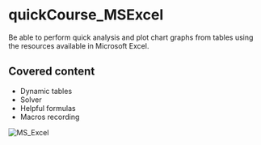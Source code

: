# quickCourse_MSExcel
Be able to perform quick analysis and plot chart graphs from tables using the resources available in Microsoft Excel.

## Covered content

* Dynamic tables
* Solver
* Helpful formulas
* Macros recording

![MS_Excel](https://external-content.duckduckgo.com/iu/?u=https%3A%2F%2Fmedia1.tenor.com%2Fimages%2Ff6362876996697b6a6f554b2ac3d3013%2Ftenor.gif%3Fitemid%3D10488408&f=1&nofb=1)
